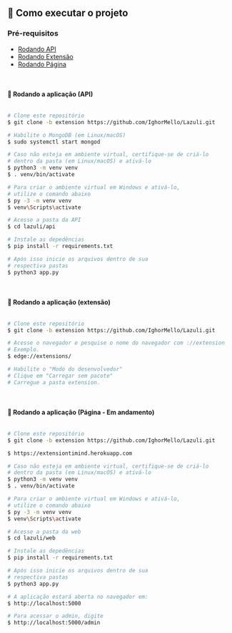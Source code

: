 ## 🚀 Como executar o projeto

### Pré-requisitos

- [Rodando API](#api)
- [Rodando Extensão](#extension)
- [Rodando Página](#page)

<br>

<a id="api"></a>

#### 🧭 Rodando a aplicação (API)

```bash

# Clone este repositório
$ git clone -b extension https://github.com/IghorMello/Lazuli.git

# Habilite o MongoDB (em Linux/macOS)
$ sudo systemctl start mongod

# Caso não esteja em ambiente virtual, certifique-se de criá-lo
# dentro da pasta (em Linux/macOS) e ativá-lo
$ python3 -m venv venv
$ . venv/bin/activate

# Para criar o ambiente virtual em Windows e ativá-lo,
# utilize o comando abaixo
$ py -3 -m venv venv
$ venv\Scripts\activate

# Acesse a pasta da API
$ cd lazuli/api

# Instale as depedências
$ pip install -r requirements.txt

# Após isso inicie os arquivos dentro de sua
# respectiva pastas
$ python3 app.py

```

<br>

<a id="extension"></a>

#### 🎲 Rodando a aplicação (extensão)

```bash

# Clone este repositório
$ git clone -b extension https://github.com/IghorMello/Lazuli.git

# Acesse o navegador e pesquise o nome do navegador com ://extension
# Exemplo.
$ edge://extensions/

# Habilite o "Modo do desenvolvedor"
# Clique em "Carregar sem pacote"
# Carregue a pasta extension.

```

<br>

<a id="page"></a>

#### :memo: Rodando a aplicação (Página - Em andamento)

```bash

# Clone este repositório
$ git clone -b extension https://github.com/IghorMello/Lazuli.git

$ https://extensiontimind.herokuapp.com

# Caso não esteja em ambiente virtual, certifique-se de criá-lo
# dentro da pasta (em Linux/macOS) e ativá-lo
$ python3 -m venv venv
$ . venv/bin/activate

# Para criar o ambiente virtual em Windows e ativá-lo,
# utilize o comando abaixo
$ py -3 -m venv venv
$ venv\Scripts\activate

# Acesse a pasta da web
$ cd lazuli/web

# Instale as depedências
$ pip install -r requirements.txt

# Após isso inicie os arquivos dentro de sua
# respectiva pastas
$ python3 app.py

# A aplicação estará aberta no navegador em:
$ http://localhost:5000

# Para acessar o admin, digite
$ http://localhost:5000/admin

```
